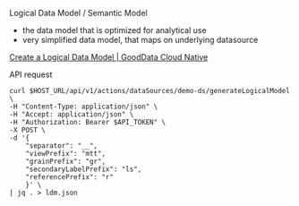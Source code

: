 Logical Data Model / Semantic Model

- the data model that is optimized for analytical use
- very simplified data model, that maps on underlying datasource

[Create a Logical Data Model | GoodData Cloud Native](https://www.gooddata.com/developers/cloud-native/doc/cloud/model-data/create-logical-data-model/)



API request
```shell
curl $HOST_URL/api/v1/actions/dataSources/demo-ds/generateLogicalModel \
-H "Content-Type: application/json" \
-H "Accept: application/json" \
-H "Authorization: Bearer $API_TOKEN" \
-X POST \
-d '{
    "separator": "__", 
    "viewPrefix": "mtt", 
    "grainPrefix": "gr", 
    "secondaryLabelPrefix": "ls", 
    "referencePrefix": "r"
    }' \
| jq . > ldm.json
```